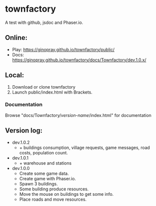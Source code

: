 # townfactory
A test with github, jsdoc and Phaser.io.

<h2>Online:</h2>
<ul>
<li>Play: <a href="https://ginopray.github.io/townfactory/public/">https://ginopray.github.io/townfactory/public/</a></li>
<li>Docs: <a href="https://ginopray.github.io/townfactory/docs/Townfactory/dev.1.0.x/">https://ginopray.github.io/townfactory/docs/Townfactory/dev.1.0.x/</a></li>
</ul>


<h2>Local:</h2>
<ol>
<li>Download or clone townfactory</li>
<li>Launch public/index.html with Brackets.</li>
</ol>

<h3>Documentation</h3>
Browse "docs/Townfactory/<em>version-name</em>/index.html" for documentation


<h2>Version log:</h2>
<ul>
<li>dev.1.0.2
  <ul>
  <li>+ buildings consumption, village requests, game messages, road costs, population count.</li>
  </ul>
</li>
<li>dev.1.0.1
  <ul>
  <li>+ warehouse and stations</li>
  </ul>
</li>
<li>dev.1.0.0
  <ul>
  <li>Create some game data.</li>
  <li>Create game with Phaser.io.</li>
  <li>Spawn 3 buildings.</li>
  <li>Some building produce resources.</li>
  <li>Move the mouse on buildings to get some info.</li>
  <li>Place roads and move resources.</li>
  </ul>
</li>
</ul>
